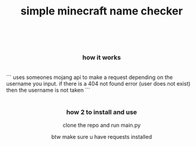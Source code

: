 <div align='center'>
<h1>simple minecraft name checker<h1>
<br>
  <h3>how it works</h3>
  
</div>
<br>
<div id="markdown">
```
  uses someones mojang api to make a request depending on the username you input. if there is a 404 not found error (user does not exist) then the username is not taken
```
  </div>
<br>
<div align='center'>
  <h3>how 2 to install and use</h3>
  <p>clone the repo and run main.py</p>
  <p>btw make sure u have requests installed </p>
</div>
